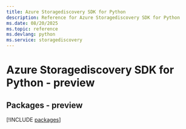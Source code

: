 ```yaml
---
title: Azure Storagediscovery SDK for Python
description: Reference for Azure Storagediscovery SDK for Python
ms.date: 08/20/2025
ms.topic: reference
ms.devlang: python
ms.service: storagediscovery
---
```

# Azure Storagediscovery SDK for Python - preview
## Packages - preview
[!INCLUDE [packages](storagediscovery-index.md)]